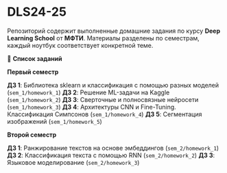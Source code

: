# DLS24-25

Репозиторий содержит выполненные домашние задания по курсу __Deep Learning School__ от __МФТИ__.
Материалы разделены по семестрам, каждый ноутбук соответствует конкретной теме.

📌 __Список заданий__

__Первый семестр__

__ДЗ 1__: Библиотека sklearn и классификация с помощью разных моделей (``sem_1/homework_1``)
__ДЗ 2__: Решение ML-задачи на Kaggle (``sem_1/homework_2``)
__ДЗ 3__: Сверточные и полносвязные нейросети (``sem_1/homework_3``)
__ДЗ 4__: Архитектуры CNN и Fine-Tuning. Классификация Симпсонов (``sem_1/homework_4``)
__ДЗ 5__: Сегментация изображений (``sem_1/homework_5``)

__Второй семестр__

__ДЗ 1__: Ранжирование текстов на основе эмбеддингов (``sem_2/homework_1``)
__ДЗ 2__: Классификация текста с помощью RNN (``sem_2/homework_2``)
__ДЗ 3__: Языковое моделирование (``sem_2/homework_3``)
